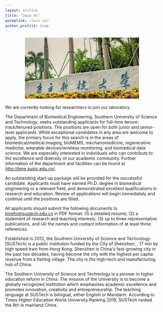 ```yaml
---
layout: archive
title: "Join Us"
permalink: /Join Us/
author_profile: true
---
```


<div style="text-align: center">
<img src='/images/uni3.png' height="200px">
</div>

<br>
We are currently looking for researchers to join our laboratory.

The Department of Biomedical Engineering, Southern University of Science and Technology, seeks outstanding applicants for full-time tenure-track/tenured positions. The positions are open for both junior and senior-level applicants. While exceptional candidates in any area are welcome to apply, the primary focus for this search is in the areas of biomedical/medical imaging, bioMEMS, mechanomedicine, regenerative medicine, wearable devices/wireless monitoring, and biomedical data science. We are especially interested in individuals who can contribute to the excellence and diversity of our academic community. Further information of the department and facilities can be found at http://bme.sustc.edu.cn/.

 

An outstanding start-up package will be provided for the successful candidate. Applicants must have earned Ph.D. degree in biomedical engineering or a relevant field, and demonstrated excellent qualifications in research and education. Review of applications will begin immediately and continue until the positions are filled.

 

All applicants should submit the following documents to bmehr@sustech.edu.cn in PDF format: (1) a detailed resume, (2) a statement of research and teaching interests, (3) up to three representative publications, and (4) the names and contact information of at least three references.

 

Established in 2012, the Southern University of Science and Technology (SUSTech) is a public institution funded by the City of Shenzhen, , 17 min by high speed train from Hong Kong. Shenzhen is China's fast-growing city in the past two decades, having become the city with the highest per capita revenue from a fishing village. The city is the high-tech and manufacturing hub of China.

 

The Southern University of Science and Technology is a pioneer in higher education reform in China. The mission of the University is to become a globally recognized institution which emphasizes academic excellence and promotes innovation, creativity and entrepreneurship. The teaching language at SUSTech is bilingual, either English or Mandarin. According to Times Higher Education World University Ranking 2019, SUSTech ranked the 8th in mainland China.